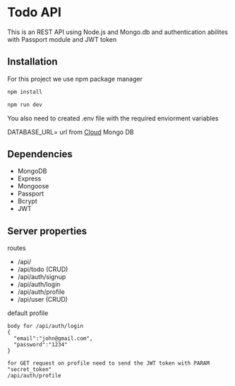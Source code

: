 # Todo API

This is an REST API using Node.js and Mongo.db and authentication abilites with Passport module and JWT token

## Installation
For this project we use npm package manager

```bash
npm install

npm run dev
```

You also need to created .env file with the required enviorment variables

DATABASE_URL=  url from [Cloud](https://www.mongodb.com/cloud) Mongo DB

## Dependencies
* MongoDB
* Express
* Mongoose
* Passport
* Bcrypt
* JWT

## Server properties

routes
- /api/
- /api/todo (CRUD)
- /api/auth/signup
- /api/auth/login
- /api/auth/profile
- /api/user (CRUD)

default profile

```
body for /api/auth/login
{
  "email":"john@gmail.com",
  "password":"1234"
}

for GET request on profile need to send the JWT token with PARAM "secret_token" 
/api/auth/profile

```
